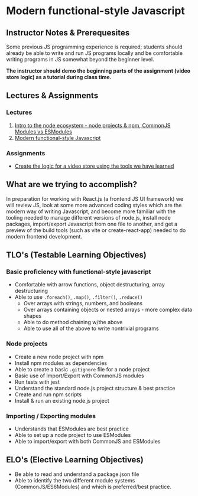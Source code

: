 # Modern functional-style Javascript

## Instructor Notes & Prerequesites

Some previous JS programming experience is required; students should already be able to write and run JS programs locally and be comfortable writing programs in JS somewhat beyond the beginner level.

**The instructor should demo the beginning parts of the assignment (video store logic) as a tutorial during class time.**

## Lectures & Assignments

### Lectures

1. [Intro to the node ecosystem - node projects & npm, CommonJS Modules vs ESModules](./intro-to-node-ecosystem-modules.md)
2. [Modern functional-style Javascript](./modern-js.md)

### Assignments

- [Create the logic for a video store using the tools we have learned](https://github.com/Code-Platoon-Assignments/video-store-0-functional-js-and-state)

## What are we trying to accomplish?

In preparation for working with React.js (a frontend JS UI framework) we will review JS, look at some more advanced coding styles which are the modern way of writing Javascript, and become more familiar with the tooling needed to manage different versions of node.js, install node packages, import/export Javascript from one file to another, and get a preview of the build tools (such as vite or create-react-app) needed to do modern frontend development.

## TLO's (Testable Learning Objectives)

### Basic proficiency with functional-style javascript

- Comfortable with arrow functions, object destructuring, array destructuring
- Able to use `.foreach()`, `.map()`, `.filter()`, `.reduce()`
  - Over arrays with strings, numbers, and booleans
  - Over arrays containing objects or nested arrays - more complex data shapes
  - Able to do method chaining w/the above
  - Able to use all of the above to write nontrivial programs

### Node projects

- Create a new node project with npm
- Install npm modules as dependencies
- Able to create a basic `.gitignore` file for a node project 
- Basic use of Import/Export with CommonJS modules
- Run tests with jest
- Understand the standard node.js project structure  & best practice
- Create and run npm scripts
- Install & run an existing node.js project

### Importing / Exporting modules

- Understands that ESModules are best practice
- Able to set up a node project to use  ESModules
- Able to import/export with both CommonJS and ESModules

## ELO's (Elective Learning Objectives)

- Be able to read and understand a package.json file
- Able to identify the two different module systems (CommonJS/ES6Modules) and which is preferred/best practice.
